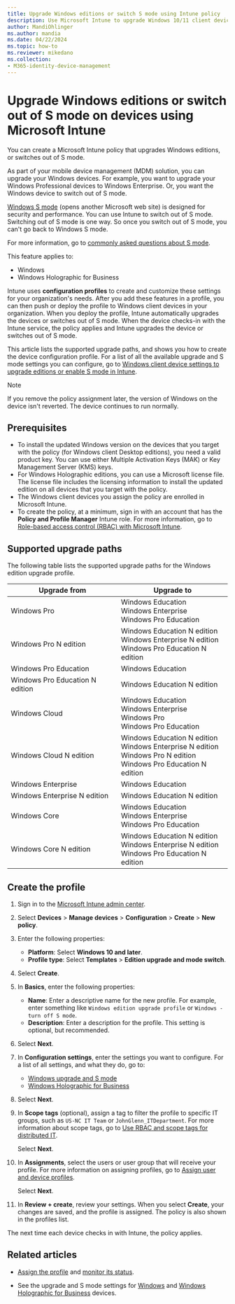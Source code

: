 ```yaml
---
title: Upgrade Windows editions or switch S mode using Intune policy
description: Use Microsoft Intune to upgrade Windows 10/11 client devices to a different edition, or switch S mode. Administrators can use a device configuration profile to upgrade Windows client Professional to Windows client Enterprise, and switch out of S mode. See the supported upgrade paths for Windows 10/11 Pro, N Edition, Education, Cloud, Enterprise, Core, and Holographic.
author: MandiOhlinger
ms.author: mandia
ms.date: 04/22/2024
ms.topic: how-to
ms.reviewer: mikedano
ms.collection:
- M365-identity-device-management
---
```


# Upgrade Windows editions or switch out of S mode on devices using Microsoft Intune

You can create a Microsoft Intune policy that upgrades Windows editions, or switches out of S mode.

As part of your mobile device management (MDM) solution, you can upgrade your Windows devices. For example, you want to upgrade your Windows Professional devices to Windows Enterprise. Or, you want the Windows device to switch out of S mode.

[Windows S mode](https://support.microsoft.com/help/4456067/windows-10-switch-out-of-s-mode) (opens another Microsoft web site) is designed for security and performance. You can use Intune to switch out of S mode. Switching out of S mode is one way. So once you switch out of S mode, you can't go back to Windows S mode.

For more information, go to [commonly asked questions about S mode](https://support.microsoft.com/help/4020089/windows-10-in-s-mode-faq).

This feature applies to:

- Windows
- Windows Holographic for Business

Intune uses **configuration profiles** to create and customize these settings for your organization's needs. After you add these features in a profile, you can then push or deploy the profile to Windows client devices in your organization. When you deploy the profile, Intune automatically upgrades the devices or switches out of S mode. When the device checks-in with the Intune service, the policy applies and Intune upgrades the device or switches out of S mode.

This article lists the supported upgrade paths, and shows you how to create the device configuration profile. For a list of all the available upgrade and S mode settings you can configure, go to [Windows client device settings to upgrade editions or enable S mode in Intune](edition-upgrade-windows-settings.md).

> [!NOTE]
> If you remove the policy assignment later, the version of Windows on the device isn't reverted. The device continues to run normally.

## Prerequisites

- To install the updated Windows version on the devices that you target with the policy (for Windows client Desktop editions), you need a valid product key. You can use either Multiple Activation Keys (MAK) or Key Management Server (KMS) keys.
- For Windows Holographic editions, you can use a Microsoft license file. The license file includes the licensing information to install the updated edition on all devices that you target with the policy.
- The Windows client devices you assign the policy are enrolled in Microsoft Intune.
- To create the policy, at a minimum, sign in with an account that has the **Policy and Profile Manager** Intune role. For more information, go to [Role-based access control (RBAC) with Microsoft Intune](../fundamentals/role-based-access-control.md).

## Supported upgrade paths

The following table lists the supported upgrade paths for the Windows edition upgrade profile.

| Upgrade from | Upgrade to |
|---|---|
| Windows Pro | Windows Education <br/>Windows Enterprise <br/>Windows Pro Education |
| Windows Pro N edition | Windows Education N edition <br/>Windows Enterprise N edition <br/>Windows Pro Education N edition |
| Windows Pro Education | Windows Education |
| Windows Pro Education N edition | Windows Education N edition |
| Windows Cloud | Windows Education <br/>Windows Enterprise <br/>Windows Pro <br/>Windows Pro Education |
| Windows Cloud N edition | Windows Education N edition <br/>Windows Enterprise N edition <br/>Windows Pro N edition <br/>Windows Pro Education N edition |
| Windows Enterprise | Windows Education |
| Windows Enterprise N edition | Windows Education N edition |
| Windows Core | Windows Education <br/>Windows Enterprise <br/>Windows Pro Education |
| Windows Core N edition | Windows Education N edition <br/>Windows Enterprise N edition <br/>Windows Pro Education N edition |

## Create the profile

1. Sign in to the [Microsoft Intune admin center](https://go.microsoft.com/fwlink/?linkid=2109431).
2. Select **Devices** > **Manage devices** > **Configuration** > **Create** > **New policy**.
3. Enter the following properties:

    - **Platform**: Select **Windows 10 and later**.
    - **Profile type**: Select **Templates** > **Edition upgrade and mode switch**.

4. Select **Create**.
5. In **Basics**, enter the following properties:

    - **Name**: Enter a descriptive name for the new profile. For example, enter something like `Windows edition upgrade profile` or `Windows - turn off S mode`.
    - **Description**: Enter a description for the profile. This setting is optional, but recommended.

6. Select **Next**.
7. In **Configuration settings**, enter the settings you want to configure. For a list of all settings, and what they do, go to:

    - [Windows upgrade and S mode](edition-upgrade-windows-settings.md)
    - [Windows Holographic for Business](holographic-upgrade.md)

8. Select **Next**.

9. In **Scope tags** (optional), assign a tag to filter the profile to specific IT groups, such as `US-NC IT Team` or `JohnGlenn_ITDepartment`. For more information about scope tags, go to [Use RBAC and scope tags for distributed IT](../fundamentals/scope-tags.md).

    Select **Next**.

10. In **Assignments**, select the users or user group that will receive your profile. For more information on assigning profiles, go to [Assign user and device profiles](device-profile-assign.md).

    Select **Next**.

11. In **Review + create**, review your settings. When you select **Create**, your changes are saved, and the profile is assigned. The policy is also shown in the profiles list.

The next time each device checks in with Intune, the policy applies.

## Related articles

- [Assign the profile](device-profile-assign.md) and [monitor its status](device-profile-monitor.md).

- See the upgrade and S mode settings for [Windows](edition-upgrade-windows-settings.md) and [Windows Holographic for Business](holographic-upgrade.md) devices.
